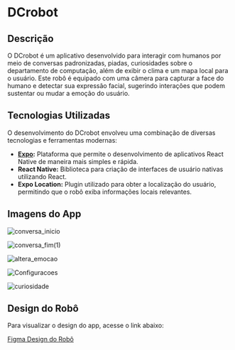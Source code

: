 # DCrobot

## Descrição

O DCrobot é um aplicativo desenvolvido para interagir com humanos por meio de conversas padronizadas, piadas, curiosidades sobre o departamento de computação, além de exibir o clima e um mapa local para o usuário. Este robô é equipado com uma câmera para capturar a face do humano e detectar sua expressão facial, sugerindo interações que podem sustentar ou mudar a emoção do usuário.

## Tecnologias Utilizadas

O desenvolvimento do DCrobot envolveu uma combinação de diversas tecnologias e ferramentas modernas:

- **[Expo](https://expo.dev/):** Plataforma que permite o desenvolvimento de aplicativos React Native de maneira mais simples e rápida.
- **React Native:** Biblioteca para criação de interfaces de usuário nativas utilizando React.
- **Expo Location:** Plugin utilizado para obter a localização do usuário, permitindo que o robô exiba informações locais relevantes.


## Imagens do App

![conversa_inicio](https://github.com/romeuleite/dcrobot/assets/119366384/3c1a0d2f-400f-4af2-9b71-26f5f634ec4b)

![conversa_fim(1)](https://github.com/romeuleite/dcrobot/assets/119366384/dc10fd20-c166-45b4-a673-17151965f06f)

![altera_emocao](https://github.com/romeuleite/dcrobot/assets/119366384/81ab0943-2456-4e2d-9f36-2372603184cb)

![Configuracoes](https://github.com/romeuleite/dcrobot/assets/119366384/a92d8bf1-d5ed-4131-9cb8-7cdfce4578ea)

![curiosidade](https://github.com/romeuleite/dcrobot/assets/119366384/aca75096-ffc2-4a6c-baac-1220f31c7ec5)

## Design do Robô

Para visualizar o design do app, acesse o link abaixo:

[Figma Design do Robô](https://www.figma.com/design/GFrq8Fe5DFiPgeQ7sG0SNu/Rob%C3%B4?node-id=0-1&t=qGBpWKD3dS89sd2m-1)

